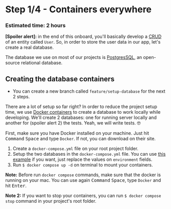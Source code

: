 # Step 1/4 - Containers everywhere
### Estimated time: 2 hours

**[Spoiler alert]:** in the end of this onboard, you'll basically develop a [CRUD](https://en.wikipedia.org/wiki/Create,_read,_update_and_delete) of an entity called `User`. So, in order to store the user data in our app, let's create a real database.

The database we use on most of our projects is [PostgresSQL](https://www.postgresql.org/), an open-source relational database.

## Creating the database containers

+ You can create a new branch called `feature/setup-database` for the next 2 steps.

There are a lot of setup so far right? In order to reduce the project setup time, we use [Docker containers](https://www.docker.com/) to create a database to work locally while developing. We'll create 2 databases: one for running server locally and another for (spoiler alert 2) the tests. Yeah, we will write tests. 🤓

First, make sure you have Docker installed on your machine. Just hit <kbd>Command</kbd> <kbd>Space</kbd> and type `Docker`. If not, you can download on their site.

1. Create a `docker-compose.yml` file on your root project folder.
1. Setup the two databases in the `docker-compose.yml` file. You can use [this example](https://gist.github.com/alanraso/8341faa973918392d55e39a7b323209a) if you want, just replace the values on `environment` fields.
1. Run `$ docker compose up -d` on terminal to mount your containers.

**Note:** Before run `docker compose` commands, make sure that the docker is running on your mac. You can use again <kbd>Command</kbd> <kbd>Space</kbd>, type `Docker` and hit <kbd>Enter</kbd>.

**Note 2:** If you want to stop your containers, you can run `$ docker compose stop` command in your project's root folder.
